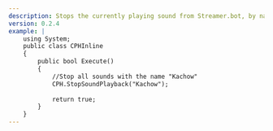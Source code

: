 ```yaml
---
description: Stops the currently playing sound from Streamer.bot, by name
version: 0.2.4
example: |
    using System;
    public class CPHInline
    {
        public bool Execute()
        {
            //Stop all sounds with the name "Kachow"
            CPH.StopSoundPlayback("Kachow");
            
            return true;
        }
    }
---
```

